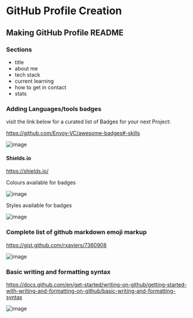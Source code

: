 # GitHub Profile Creation

## Making GitHub Profile README

### Sections 
- title
- about me 
- tech stack 
- current learning 
- how to get in contact 
- stats

### Adding Languages/tools badges 
visit the link below for a curated list of Badges for your next Project:

https://github.com/Envoy-VC/awesome-badges#-skills

![image](https://user-images.githubusercontent.com/104793540/184313143-7d9ed007-bf57-40ee-9f7f-8ba9258abcd7.png)

#### Shields.io
https://shields.io/

Colours available for badges 

![image](https://user-images.githubusercontent.com/104793540/184313620-4975cc23-6be4-4fc3-9e5d-83a17d6380b1.png)

Styles available for badges 

![image](https://user-images.githubusercontent.com/104793540/184313774-6b347f11-9d1b-481b-9f9e-ac178953fb9c.png)


### Complete list of github markdown emoji markup

https://gist.github.com/rxaviers/7360908

![image](https://user-images.githubusercontent.com/104793540/184312191-fb053749-fe4f-40bd-987b-0b9bb5c346db.png)


### Basic writing and formatting syntax

https://docs.github.com/en/get-started/writing-on-github/getting-started-with-writing-and-formatting-on-github/basic-writing-and-formatting-syntax

![image](https://user-images.githubusercontent.com/104793540/184312516-6b55a7a6-145a-4fb2-a9be-74013bb365f0.png)

